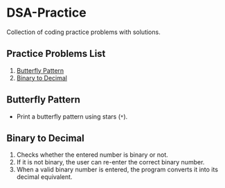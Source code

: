 # DSA-Practice
Collection of coding practice problems with solutions.

## Practice Problems List
1. [Butterfly Pattern](#butterfly-pattern)
2. [Binary to Decimal](#binary-to-decimal)

## Butterfly Pattern
* Print a butterfly pattern using stars (`*`).

## Binary to Decimal
1. Checks whether the entered number is binary or not.  
2. If it is not binary, the user can re-enter the correct binary number.  
3. When a valid binary number is entered, the program converts it into its decimal equivalent.
